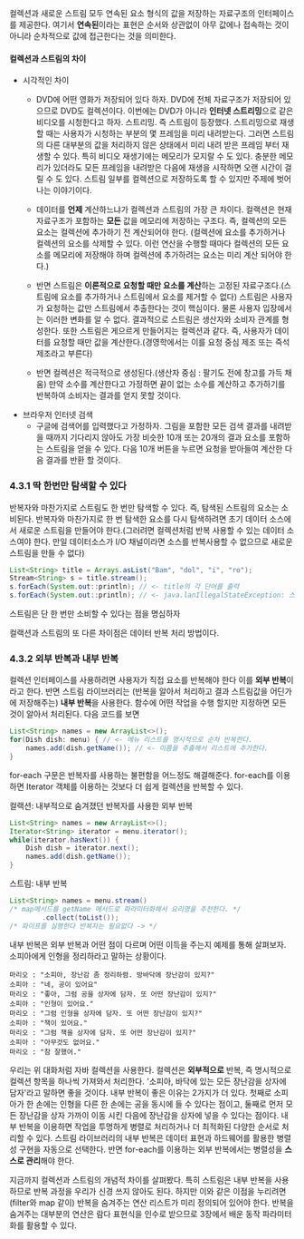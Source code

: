 컬렉션과 새로운 스트림 모두 연속된 요소 형식의 값을 저장하는 자료구조의 인터페이스를 제공한다.
여기서 **연속된**이라는 표현은 순서와 상관없이 아무 값에나 접속하는 것이 아니라 순차적으로 값에 접근한다는 것을 의미한다. 

#### 컬렉션과 스트림의 차이
- 시각적인 차이
	- DVD에 어떤 영화가 저장되어 있다 하자. DVD에 전체 자료구조가 저장되어 있으므로 DVD도 컬렉션이다. 이번에는 DVD가 아니라 **인터넷 스트리밍**으로 같은 비디오를 시청한다고 하자. 스트리밍. 즉 스트림이 등장했다. 스트리밍으로 재생할 때는 사용자가 시청하는 부분의 몇 프레임을 미리 내려받는다. 그러면 스트림의 다른 대부분의 값을 처리하지 않은 상태에서 미리 내려 받은 프레임 부터 재생할 수 있다. 특히 비디오 재생기에는 메모리가 모지랄 수 도 있다. 충분한 메모리가 있더라도 모든 프레임을 내려받은 다음에 재생을 시작하면 오랜 시간이 걸릴 수 도 있다. 스트림 일부를 컬렉션으로 저장하도록 할 수 있지만 주제에 벗어나는 이야기이다.

	- 데이터를 **언제** 계산하느냐가 컬렉션과 스트림의 가장 큰 차이다. 컬랙션은 현재 자료구조가 포함하는 **모든** 값을 메모리에 저장하는 구조다. 즉, 컬렉션의 모든 요소는 컬렉션에 추가하기 전 계산되어야 한다. (컬렉션에 요소를 추가하거나 컬렉션의 요소를 삭제할 수 있다. 이런 연산을 수행할 때마다 컬렉션의 모든 요소를 메모리에 저장해야 하며 컬렉션에 추가하려는 요소는 미리 계산 되어야 한다.)

	- 반면 스트림은 **이론적으로 요청할 때만 요소를 계산**하는 고정된 자료구조다.(스트림에 요소를 추가하거나 스트림에서 요소를 제거할 수 없다) 스트림은 사용자가 요청하는 값만 스트림에서 추출한다는 것이 핵심이다. 물론 사용자 입장에서는 이러한 변화를 알 수 없다. 결과적으로 스트림은 생산자와 소비자 관계를 형성한다. 또한 스트림은 게으르게 만들어지는 컬렉션과 같다. 즉, 사용자가 데이터를 요청할 때만 값을 계산한다.(경영학에서는 이를 요청 중심 제조 또는 즉석 제조라고 부른다)

	- 반면 컬렉션은 적극적으로 생성된다.(생산자 중심 : 팔기도 전에 창고를 가득 채움) 만약 소수를 계산한다고 가정하면 끝이 없는 소수를 계산하고 추가하기를 반복하여 소비자는 결과를 얻지 못할 것이다.
-  브라우저 인터넷 검색
	- 구글에 검색어를 입력했다고 가정하자. 그림을 포함한 모든 검색 결과를 내려받을 때까지 기다리지 않아도 가장 비슷한 10개 또는 20개의 결과 요소를 포함하는 스트림을 얻을 수 있다. 다음 10개 버튼을 누르면 요청을 받아들여 계산한 다음 결과를 반환 할 것이다.
### 4.3.1 딱 한번만 탐색할 수 있다
반복자와 마찬가지로 스트림도 한 번만 탐색할 수 있다. 즉, 탐색된 스트림의 요소는 소비된다. 반복자와 마찬가지로 한 번 탐색한 요소를 다시 탐색하려면 초기 데이터 소스에서 새로운 스트림을 만들어야 한다.(그러려면 컬렉션처럼 반복 사용할 수 있는 데이터 소스여야 한다. 만일 데이터소스가 I/O 채널이라면 소스를 반복사용할 수 없으므로 새로운 스트림을 만들 수 없다)
```java
List<String> title = Arrays.asList("Bam", "dol", "i", "ro");
Stream<String> s = title.stream();
s.forEach(System.out::println); // <- title의 각 단어를 출력
s.forEach(System.out::println); // <- java.lanIllegalStateException: 스트림이 이미 소비 되었거나 닫힘
```
스트림은 단 한 번만 소비할 수 있다는 점을 명심하자

컬랙션과 스트림의 또 다른 차이점은 데이터 반복 처리 방법이다.

### 4.3.2 외부 반복과 내부 반복
컬렉션 인터페이스를 사용하려면 사용자가 직접 요소를 반복해야 한다 이를 **외부 반복**이라고 한다. 반면 스트림 라이브러리는 (반복을 알아서 처리하고 결과 스트림값을 어딘가에 저장해주는) **내부 반복**을 사용한다. 함수에 어떤 작업을 수행 할지만 지정하면 모든 것이 알아서 처리된다. 다음 코드를 보면
```java
List<String> names = new ArrayList<>();
for(Dish dish: menu) { // <- 메뉴 리스트를 명시적으로 순차 반복한다.
	names.add(dish.getName()); // <- 이름을 추출해서 리스트에 추가한다.
}
```
for-each 구문은 반복자를 사용하는 불편함을 어느정도 해결해준다. for-each를 이용하면 Iterator 객체를 이용하는 것보다 더 쉽게 컬렉션을 반복할 수 있다.

컬랙션: 내부적으로 숨겨졌던 반복자를 사용한 외부 반복
```java
List<String> names = new ArrayList<>();
Iterator<String> iterator = menu.iterator();
while(iterator.hasNext()) {
	Dish dish = iterator.next();
	names.add(dish.getName());
}
```

스트림: 내부 반복
```java
List<String> names = menu.stream()
/* map메서드를 getName 메서드로 파라미터화해서 요리명을 추천한다. */									.map(Dish::getName)
		.collect(toList());
/* 파이프를 실행한다 반복자는 필요없다 -> */
```

내부 반복은 외부 반복과 어떤 점이 다르며 어떤 이득을 주는지 예제를 통해 살펴보자. 소피아에게 인형을 정리하라고 말하는 상황이다.
```
마리오 : "소피아, 장난감 좀 정리하렴. 방바닥에 장난감이 있지?"
소피아 : "네, 공이 있어요"
마리오 : "좋아, 그럼 공을 상자에 담자. 또 어떤 장난감이 있지?"
소피아 : "인형이 있어요."
마리오 : "그럼 인형을 상자에 담자. 또 어떤 장난감이 있지?"
소피아 : "책이 있어요."
마리오 : "그럼 책을 상자에 담자. 또 어떤 장난감이 있지?"
소피아 : "아무것도 없어요."
마리오 : "참 잘했어."
```
우리는 위 대화처럼 자바 컬렉션을 사용한다. 컬렉션은 **외부적으로** 반복, 즉 명시적으로 컬렉션 항목을 하나씩 가져와서 처리한다. '소피아, 바닥에 있는 모든 장난감을 상자에 담자'라고 말하면 좋을 것이다. 내부 반복이 좋은 이유는 2가지가 더 있다. 첫째로 소피아가 한 손에는 인형을 다른 한 손에는 공을 동시에 들 수 있다는 점이고, 둘째로 먼저 모든 장난감을 상자 가까이 이동 시킨 다음에 장난감을 상자에 넣을 수 있다는 점이다. 내부 반복을 이용하면 작업을 투명하게 병렬로 처리하거나 더 최적화된 다양한 순서로 처리할 수 있다. 스트림 라이브러리의 내부 반복은 데이터 표현과 하드웨어를 활용한 병렬성 구현을 자동으로 선택한다. 반면 for-each를 이용하는 외부 반복에서는 병렬성을 **스스로 관리**해야 한다.

지금까지 컬렉션과 스트림의 개념적 차이를 살펴봤다. 특히 스트림은 내부 반복을 사용하므로 반복 과정을 우리가 신경 쓰지 않아도 된다. 하지만 이와 같은 이점을 누리려면 (filter와 map 같이) 반복을 숨겨주는 연산 리스트가 미리 정의되어 있어야 한다. 반복을 숨겨주는 대부분의 연산은 람다 표현식을 인수로 받으므로 3장에서 배운 동작 파라미터화를 활용할 수 있다. 